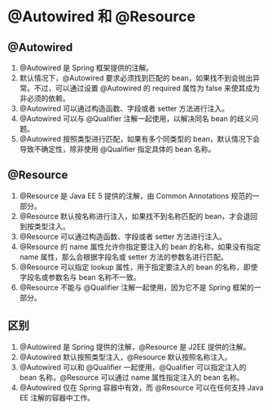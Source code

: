 # @Autowired 和 @Resource

## @Autowired
1. @Autowired 是 Spring 框架提供的注解。
2. 默认情况下，@Autowired 要求必须找到匹配的 bean，如果找不到会抛出异常。不过，可以通过设置 @Autowired 的 required 属性为 false 来使其成为非必须的依赖。
3. @Autowired 可以通过构造函数、字段或者 setter 方法进行注入。
4. @Autowired 可以与 @Qualifier 注解一起使用，以解决同名 bean 的歧义问题。
5. @Autowired 按照类型进行匹配，如果有多个同类型的 bean，默认情况下会导致不确定性，除非使用 @Qualifier 指定具体的 bean 名称。

## @Resource
1. @Resource 是 Java EE 5 提供的注解，由 Common Annotations 规范的一部分。
2. @Resource 默认按名称进行注入，如果找不到名称匹配的 bean，才会退回到按类型注入。
3. @Resource 可以通过构造函数、字段或者 setter 方法进行注入。
4. @Resource 的 name 属性允许你指定要注入的 bean 的名称，如果没有指定 name 属性，那么会根据字段名或 setter 方法的参数名进行匹配。
5. @Resource 可以指定 lookup 属性，用于指定要注入的 bean 的名称，即使字段名或参数名与 bean 名称不一致。
6. @Resource 不能与 @Qualifier 注解一起使用，因为它不是 Spring 框架的一部分。

## 区别

1. @Autowired 是 Spring 提供的注解，@Resource 是 J2EE 提供的注解。
2. @Autowired 默认按照类型注入，@Resource 默认按照名称注入。
3. @Autowired 可以和 @Qualifier 一起使用，@Qualifier 可以指定注入的 bean 名称，@Resource 可以通过 name 属性指定注入的 bean 名称。
4. @Autowired 仅在 Spring 容器中有效，而 @Resource 可以在任何支持 Java EE 注解的容器中工作。

